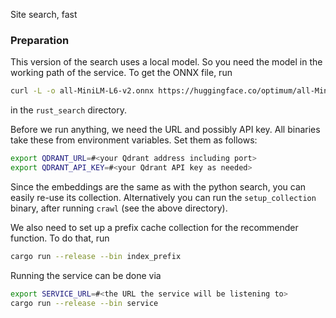 Site search, fast

### Preparation

This version of the search uses a local model. So you need the model in the working path of the service. To get the ONNX file, run

```bash
curl -L -o all-MiniLM-L6-v2.onnx https://huggingface.co/optimum/all-MiniLM-L6-v2/resolve/main/model.onnx
```

in the `rust_search` directory.

Before we run anything, we need the URL and possibly API key. All binaries take these from environment variables. Set them as follows:

```bash
export QDRANT_URL=#<your Qdrant address including port>
export QDRANT_API_KEY=#<your Qdrant API key as needed>
```

Since the embeddings are the same as with the python search, you can easily re-use its collection. Alternatively you can run the `setup_collection` binary, after running `crawl` (see the above directory).

We also need to set up a prefix cache collection for the recommender function. To do that, run

```bash
cargo run --release --bin index_prefix
```

Running the service can be done via

```bash
export SERVICE_URL=#<the URL the service will be listening to>
cargo run --release --bin service
```
